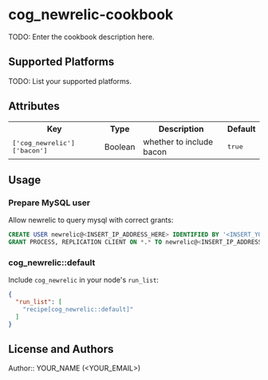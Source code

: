 # cog_newrelic-cookbook

TODO: Enter the cookbook description here.

## Supported Platforms

TODO: List your supported platforms.

## Attributes

<table>
  <tr>
    <th>Key</th>
    <th>Type</th>
    <th>Description</th>
    <th>Default</th>
  </tr>
  <tr>
    <td><tt>['cog_newrelic']['bacon']</tt></td>
    <td>Boolean</td>
    <td>whether to include bacon</td>
    <td><tt>true</tt></td>
  </tr>
</table>

## Usage

### Prepare MySQL user

Allow newrelic to query mysql with correct grants:

```sql
CREATE USER newrelic@<INSERT_IP_ADDRESS_HERE> IDENTIFIED BY '<INSERT_YOUR_PASS_HERE>';
GRANT PROCESS, REPLICATION CLIENT ON *.* TO newrelic@<INSERT_IP_ADDRESS_HERE>;
```

### cog_newrelic::default

Include `cog_newrelic` in your node's `run_list`:

```json
{
  "run_list": [
    "recipe[cog_newrelic::default]"
  ]
}
```

## License and Authors

Author:: YOUR_NAME (<YOUR_EMAIL>)
